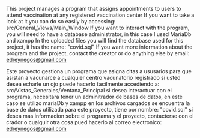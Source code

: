 This project manages a program that assigns appointments to users to attend vaccination at any registered vaccination center
If you want to take a look at it you can do so easily by accessing: src/General_Views/Main_Window
If you want to interact with the program, you will need to have a database administrator, in this case I used MariaDb and xampp
In the uploaded files you will find the database used for this project, it has the name: "covid.sql"
If you want more information about the program and the project, contact the creator or do anything else by email: edreynegos@gmail.com

Este proyecto gestiona un programa que asigna citas a ususarios para que asistan a vacunarce a cualquier centro vacunatorio registrado
si usted desea echarle un ojo puede hacerlo facilmente accediendo a: src/Vistas_Generales/Ventana_Principal
si desea interactuar con el programa, necesitara tener un adminitrador de bases de datos, en este caso se utilizo mariaDb y xampp
en los archivos cargados se encuentra la base de datos utilizada para este proyecto, tiene por nombre: "covid.sql"
si desea mas informacion sobre el programa y el proyecto, contacterse con el crador o cualquir otra cosa pued hacerlo al correo electronico: edreynegos@gmail.com
